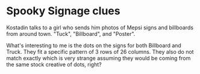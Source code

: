 # Spooky Signage clues

Kostadin talks to a girl who sends him photos of Mepsi signs and billboards from around town. "Tuck", "Billboard", and "Poster".

What's interesting to me is the dots on the signs for both Billboard and Truck. They fit a specific pattern of 3 rows of 26 columns. They also do not match exactly which is very strange assuming they would be coming from the same stock creative of dots, right?
